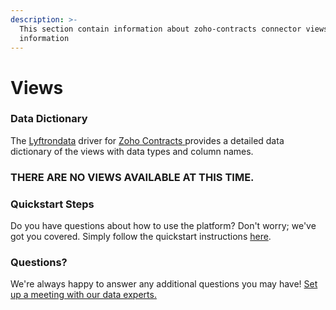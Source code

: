 ```yaml
---
description: >-
  This section contain information about zoho-contracts connector views
  information
---
```


# Views

### Data Dictionary

The [Lyftrondata](https://www.lyftrondata.com/) driver for [Zoho Contracts](https://www.lyftrondata.com/integration/business-analytics/zoho-contracts/)[ ](https://www.lyftrondata.com/integration/zoho-contracts/)provides a detailed data dictionary of the views with data types and column names.

### THERE ARE NO VIEWS AVAILABLE AT THIS TIME.

### Quickstart Steps

Do you have questions about how to use the platform? Don't worry; we've got you covered. Simply follow the quickstart instructions [here](../).

### Questions? <a href="#questions" id="questions"></a>

We're always happy to answer any additional questions you may have! [Set up a meeting with our data experts.](https://www.lyftrondata.com/book-a-meeting/)
